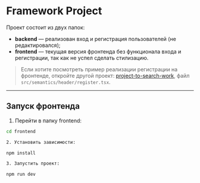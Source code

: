 # Framework Project

Проект состоит из двух папок:
- **backend** — реализован вход и регистрация пользователей (не редактировался);
- **frontend** — текущая версия фронтенда без функционала входа и регистрации, так как не успел сделать стилизацию.

> Если хотите посмотреть пример реализации регистрации на фронтенде, откройте другой проект: [project-to-search-work](https://github.com/ArturFox/project-to-search-work), файл `src/semantics/header/register.tsx`.

---

## Запуск фронтенда

1. Перейти в папку frontend:

```bash
cd frontend

2. Установить зависимости:

npm install

3. Запустить проект:

npm run dev
